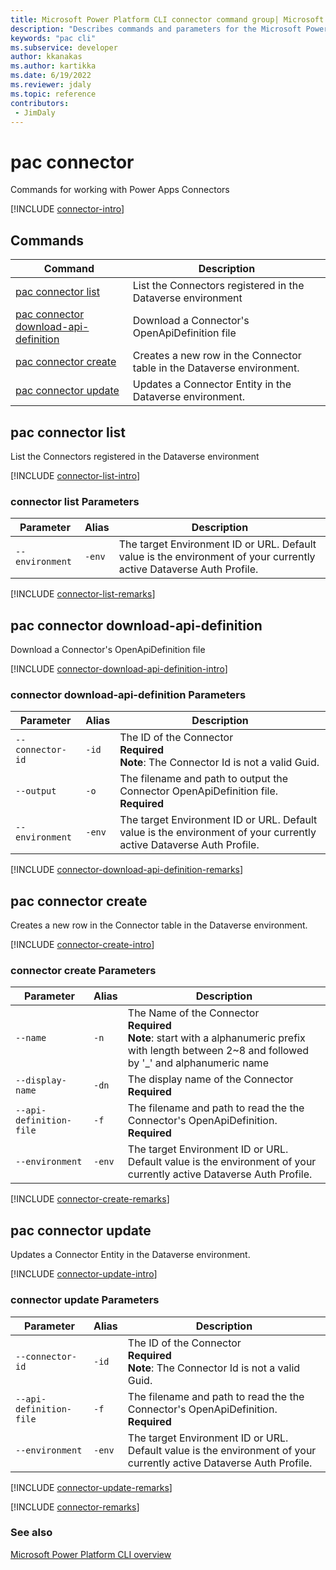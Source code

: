 ```yaml
---
title: Microsoft Power Platform CLI connector command group| Microsoft Docs
description: "Describes commands and parameters for the Microsoft Power Platform CLI connector command group."
keywords: "pac cli"
ms.subservice: developer
author: kkanakas
ms.author: kartikka
ms.date: 6/19/2022
ms.reviewer: jdaly
ms.topic: reference
contributors: 
 - JimDaly
---
```

<!-- 
Do not edit this file. 
This file is generated by a program and any changes will be overwritten when this topic is re-generated.
Use the include files to add additional content to this topic.
-->
# pac connector

Commands for working with Power Apps Connectors

[!INCLUDE [connector-intro](includes/connector-intro.md)]

## Commands

|Command|Description|
|---------|---------|
|[pac connector list](#pac-connector-list)|List the Connectors registered in the Dataverse environment|
|[pac connector download-api-definition](#pac-connector-download-api-definition)|Download a Connector's OpenApiDefinition file|
|[pac connector create](#pac-connector-create)|Creates a new row in the Connector table in the Dataverse environment.|
|[pac connector update](#pac-connector-update)|Updates a Connector Entity in the Dataverse environment.|


## pac connector list

List the Connectors registered in the Dataverse environment

[!INCLUDE [connector-list-intro](includes/connector-list-intro.md)]

### connector list Parameters

|Parameter|Alias|Description|
|---------|---------|---------|
|`--environment`|`-env`|The target Environment ID or URL.  Default value is the environment of your currently active Dataverse Auth Profile.|

[!INCLUDE [connector-list-remarks](includes/connector-list-remarks.md)]

## pac connector download-api-definition

Download a Connector's OpenApiDefinition file

[!INCLUDE [connector-download-api-definition-intro](includes/connector-download-api-definition-intro.md)]

### connector download-api-definition Parameters

|Parameter|Alias|Description|
|---------|---------|---------|
|`--connector-id`|`-id`|The ID of the Connector<br />**Required**<br />**Note**: The Connector Id is not a valid Guid.|
|`--output`|`-o`|The filename and path to output the Connector OpenApiDefinition file.<br />**Required**|
|`--environment`|`-env`|The target Environment ID or URL.  Default value is the environment of your currently active Dataverse Auth Profile.|

[!INCLUDE [connector-download-api-definition-remarks](includes/connector-download-api-definition-remarks.md)]

## pac connector create

Creates a new row in the Connector table in the Dataverse environment.

[!INCLUDE [connector-create-intro](includes/connector-create-intro.md)]

### connector create Parameters

|Parameter|Alias|Description|
|---------|---------|---------|
|`--name`|`-n`|The Name of the Connector<br />**Required**<br />**Note**: start with a alphanumeric prefix with length between 2~8 and followed by  '_' and alphanumeric name|
|`--display-name`|`-dn`|The display name of the Connector<br />**Required**|
|`--api-definition-file`|`-f`|The filename and path to read the the Connector's OpenApiDefinition.<br />**Required**|
|`--environment`|`-env`|The target Environment ID or URL.  Default value is the environment of your currently active Dataverse Auth Profile.|

[!INCLUDE [connector-create-remarks](includes/connector-create-remarks.md)]

## pac connector update

Updates a Connector Entity in the Dataverse environment.

[!INCLUDE [connector-update-intro](includes/connector-update-intro.md)]

### connector update Parameters

|Parameter|Alias|Description|
|---------|---------|---------|
|`--connector-id`|`-id`|The ID of the Connector<br />**Required**<br />**Note**: The Connector Id is not a valid Guid.|
|`--api-definition-file`|`-f`|The filename and path to read the the Connector's OpenApiDefinition.<br />**Required**|
|`--environment`|`-env`|The target Environment ID or URL.  Default value is the environment of your currently active Dataverse Auth Profile.|

[!INCLUDE [connector-update-remarks](includes/connector-update-remarks.md)]

[!INCLUDE [connector-remarks](includes/connector-remarks.md)]

### See also

[Microsoft Power Platform CLI overview](../introduction.md)